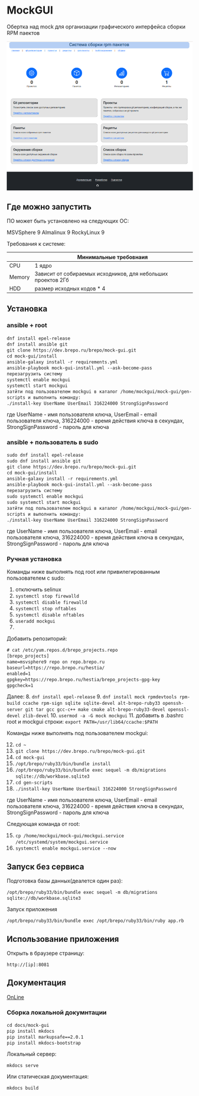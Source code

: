 # MockGUI

Обертка над mock для организации графического интерфейса сборки RPM паектов

![Главный экран MockGUI](docs/mock-gui/docs/img/mockgui_mainscreen.png)

## Где можно запустить

ПО может быть установлено на следующих ОС:

MSVSphere 9
Almalinux 9
RockyLinux 9

Требования к системе:

|        |          Минимальные требовнаия                              |
|--------|--------------------------------------------------------------|
| CPU    | 1 ядро                                                       |
| Memory | Зависит от собираемых исходников, для небольших проектов 2Гб |
| HDD    | размер исходных кодов * 4                                    |

## Установка 

### ansible + root

```
dnf install epel-release
dnf install ansible git
git clone https://dev.brepo.ru/brepo/mock-gui.git
cd mock-gui/install
ansible-galaxy install -r requirements.yml
ansible-playbook mock-gui-install.yml --ask-become-pass
перезагрузить систему
systemctl enable mockgui
systemctl start mockgui
затйти под пользователем mockgui в каталог /home/mockgui/mock-gui/gen-scripts и выполнить команду:
./install-key UserName UserEmail 316224000 StrongSignPassword
```

где UserName - имя пользователя ключа, UserEmail - email пользователя ключа, 316224000 - время действия ключа в секундах, StrongSignPassword - пароль для ключа

### ansible + пользователь в sudo

```
sudo dnf install epel-release
sudo dnf install ansible git
git clone https://dev.brepo.ru/brepo/mock-gui.git
cd mock-gui/install
ansible-galaxy install -r requirements.yml
ansible-playbook mock-gui-install.yml --ask-become-pass
перезагрузить систему
sudo systemctl enable mockgui
sudo systemctl start mockgui
затйти под пользователем mockgui в каталог /home/mockgui/mock-gui/gen-scripts и выполнить команду:
./install-key UserName UserEmail 316224000 StrongSignPassword
```

где UserName - имя пользователя ключа, UserEmail - email пользователя ключа, 316224000 - время действия ключа в секундах, StrongSignPassword - пароль для ключа

### Ручная установка

Команды ниже выполнять под root или привилегированным пользователем с sudo:

1. отключить selinux
2. `systemctl stop firewalld`
3. `systemctl disable firewalld`
4. `systemctl stop nftables`
5. `systemctl disable nftables`
6.  `useradd mockgui`
7. 
Добавить репозиторий:
```
# cat /etc/yum.repos.d/brepo_projects.repo
[brepo_projects]
name=msvsphere9 repo on repo.brepo.ru
baseurl=https://repo.brepo.ru/hestia/
enabled=1
gpgkey=https://repo.brepo.ru/hestia/brepo_projects-gpg-key
gpgcheck=1
```
Далее:
8. `dnf install epel-release`
9. `dnf install mock rpmdevtools rpm-build ccache rpm-sign sqlite sqlite-devel alt-brepo-ruby33 openssh-server git tar gcc gcc-c++ make cmake alt-brepo-ruby33-devel openssl-devel zlib-devel`
10. `usermod -a -G mock mockgui`
11. 
добавить в .bashrc root и mockgui строки:
`export PATH=/usr/lib64/ccache:$PATH`

Команды ниже выполнять под пользователем mockgui:

12. `cd ~`
13. `git clone https://dev.brepo.ru/brepo/mock-gui.git`
14. `cd mock-gui`
15. `/opt/brepo/ruby33/bin/bundle install`
16. `/opt/brepo/ruby33/bin/bundle exec sequel -m db/migrations sqlite://db/workbase.sqlite3`
17. `cd gen-scripts`
18. `./install-key UserName UserEmail 316224000 StrongSignPassword`

где UserName - имя пользователя ключа, UserEmail - email пользователя ключа, 316224000 - время действия ключа в секундах, StrongSignPassword - пароль для ключа

Следующая команда от root:

15. `cp /home/mockgui/mock-gui/mockgui.service /etc/systemd/system/mockgui.service`
16. `systemctl enable mockgui.service --now`


## Запуск без сервиса

Подготовка базы данных(деалется один раз):

```
/opt/brepo/ruby33/bin/bundle exec sequel -m db/migrations sqlite://db/workbase.sqlite3
```

Запуск приложения

```
/opt/brepo/ruby33/bin/bundle exec /opt/brepo/ruby33/bin/ruby app.rb
```

## Использование приложения

Открыть в браузере страницу:

```
http://[ip]:8081
```

## Документация

[OnLine](https://mockgui.brepo.ru)

### Сборка локальной докумнтации

```
cd docs/mock-gui
pip install mkdocs
pip install markupsafe==2.0.1
pip install mkdocs-bootstrap
```

Локальный сервер:

```
mkdocs serve
```

Или статическая документация:

```
mkdocs build
```